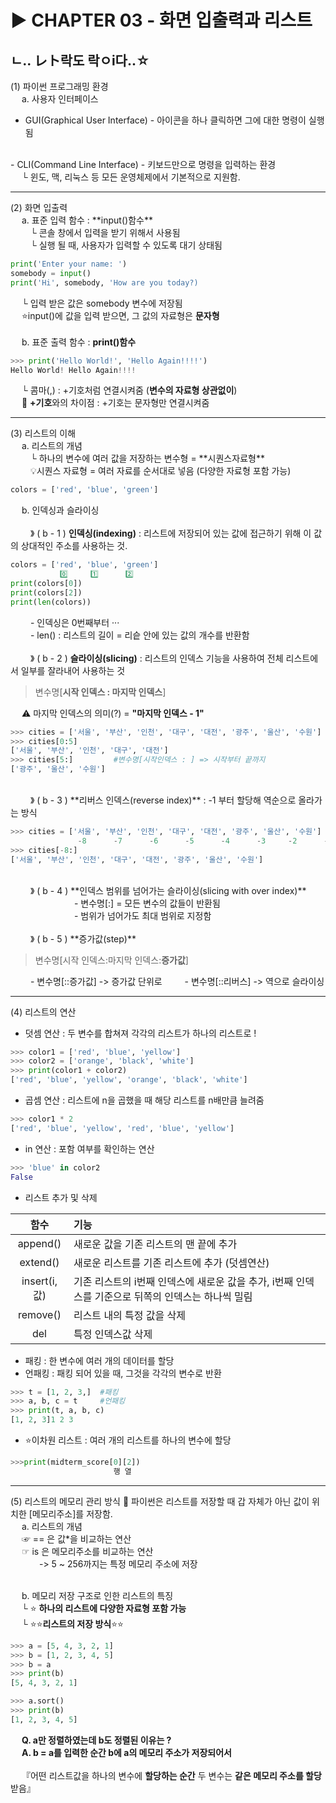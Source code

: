 # ▶ CHAPTER 03 - 화면 입출력과 리스트
## ㄴ.. レト락도 락ㅇi다..☆

(1) 파이썬 프로그래밍 환경
<br> 
&emsp; a. 사용자 인터페이스
<br>
- GUI(Graphical User Interface) - 아이콘을 하나 클릭하면 그에 대한 명령이 실행됨
<br>
- CLI(Command Line Interface) - 키보드만으로 명령을 입력하는 환경
<br>
&emsp; └ 윈도, 맥, 리눅스 등 모든 운영체제에서 기본적으로 지원함.
<hr>
(2) 화면 입출력
<br>
&emsp; a. 표준 입력 함수 : **input()함수**
<br>
&emsp;&emsp; └ 콘솔 창에서 입력을 받기 위해서 사용됨
<br>
&emsp;&emsp; └ 실행 될 때, 사용자가 입력할 수 있도록 대기 상태됨

```python
print('Enter your name: ')
somebody = input()
print('Hi', somebody, 'How are you today?)
```
&emsp; └ 입력 받은 값은 somebody 변수에 저장됨
<br>
&emsp; ⭐input()에 값을 입력 받으면, 그 값의 자료형은 **문자형**
<br>
<br>
&emsp; b. 표준 출력 함수 : **print()함수**

```python
>>> print('Hello World!', 'Hello Again!!!!')
Hello World! Hello Again!!!!
```
&emsp; └ 콤마(,) : +기호처럼 연결시켜줌 (**변수의 자료형 상관없이**)
<br>
&emsp; 🤔 **+기호**와의 차이점 : +기호는 문자형만 연결시켜줌
<hr>
(3) 리스트의 이해
<br>
&emsp; a. 리스트의 개념
<br>
&emsp;&emsp; └ 하나의 변수에 여러 값을 저장하는 변수형 =  **시퀀스자료형**
<br>
&emsp;&emsp; 💡시퀀스 자료형 = 여러 자료를 순서대로 넣음 (다양한 자료형 포함 가능)

```python
colors = ['red', 'blue', 'green']
```
&emsp; b. 인덱싱과 슬라이싱
<br>
<br>
&emsp;&emsp; 》 ( b - 1 ) **인덱싱(indexing)** : 리스트에 저장되어 있는 값에 접근하기 위해 이 값의 상대적인 주소를 사용하는 것.

```python
colors = ['red', 'blue', 'green']
           0️⃣     1️⃣      2️⃣
print(colors[0])
print(colors[2])
print(len(colors))
```
&emsp;&emsp; - 인덱싱은 0번째부터 ···
<br>
&emsp;&emsp; - len() : 리스트의 길이 = 리슽 안에 있는 값의 개수를 반환함
<br>
<br>
&emsp;&emsp; 》 ( b - 2 ) **슬라이싱(slicing)** : 리스트의 인덱스 기능을 사용하여 전체 리스트에서 일부를 잘라내어 사용하는 것
> 변수명[**시작 인덱스 : 마지막 인덱스**] 

&emsp; ⚠️ 마지막 인덱스의 의미(?) = **"마지막 인덱스 - 1"**

```python
>>> cities = ['서울', '부산', '인천', '대구', '대전', '광주', '울산', '수원']
>>> cities[0:5]
['서울', '부산', '인천', '대구', '대전']
>>> cities[5:]         #변수명[시작인덱스 : ] => 시작부터 끝까지
['광주', '울산', '수원']
```
<br>
&emsp;&emsp; 》 ( b - 3 ) **리버스 인덱스(reverse index)** : -1 부터 할당해 역순으로 올라가는 방식

```python
>>> cities = ['서울', '부산', '인천', '대구', '대전', '광주', '울산', '수원']
               -8      -7      -6      -5      -4      -3     -2      -1
>>> cities[-8:]
['서울', '부산', '인천', '대구', '대전', '광주', '울산', '수원']
```
<br>
&emsp;&emsp; 》 ( b - 4 ) **인덱스 범위를 넘어가는 슬라이싱(slicing with over index)**
<br>
&emsp;&emsp;&emsp;&emsp;&emsp;&emsp;&emsp; - 변수명[:] = 모든 변수의 값들이 반환됨
<br>
&emsp;&emsp;&emsp;&emsp;&emsp;&emsp;&emsp; - 범위가 넘어가도 최대 범위로 지정함
<br>
<br>
&emsp;&emsp; 》 ( b - 5 ) **증가값(step)** 

>변수명[시작 인덱스:마지막 인덱스:**증가값**]

&emsp;&emsp; - 변수명[::증가값] -> 증가값 단위로 
&emsp;&emsp; - 변수명[::리버스] -> 역으로 슬라이싱
<hr>
(4) 리스트의 연산

- 덧셈 연산 : 두 변수를 합쳐져 각각의 리스트가 하나의 리스트로 !
```python
>>> color1 = ['red', 'blue', 'yellow']
>>> color2 = ['orange', 'black', 'white']
>>> print(color1 + color2)
['red', 'blue', 'yellow', 'orange', 'black', 'white']
```
- 곱셈 연산 : 리스트에 n을 곱했을 때 해당 리스트를 n배만큼 늘려줌
```python
>>> color1 * 2
['red', 'blue', 'yellow', 'red', 'blue', 'yellow']
```
- in 연산 : 포함 여부를 확인하는 연산
```python
>>> 'blue' in color2
False
```
- 리스트 추가 및 삭제

|함수|기능|
| :---: | :--- |
|append()|새로운 값을 기존 리스트의 맨 끝에 추가|
|extend()|새로운 리스트를 기존 리스트에 추가 (덧셈연산)|
|insert(i, 값)|기존 리스트의 i번째 인덱스에 새로운 값을 추가, i번째 인덱스를 기준으로 뒤쪽의 인덱스는 하나씩 밀림|
|remove()|리스트 내의 특정 값을 삭제|
|del|특정 인덱스값 삭제|

- 패킹 : 한 변수에 여러 개의 데이터를 할당
- 언패킹 : 패킹 되어 있을 때, 그것을 각각의 변수로 반환
```python
>>> t = [1, 2, 3,]  #패킹
>>> a, b, c = t     #언패킹
>>> print(t, a, b, c)
[1, 2, 3]1 2 3
```
- ⭐이차원 리스트 : 여러 개의 리스트를 하나의 변수에 할당
```python
>>>print(midterm_score[0][2])
                       행 열
```
<hr>
(5) 리스트의 메모리 관리 방식
🥵 파이썬은 리스트를 저장할 때 갑 자체가 아닌 값이 위치한  [메모리주소]를 저장함.
<br>
&emsp; a. 리스트의 개념
<br>
&emsp; ☞ == 은 값*을 비교하는 연산
<br>
&emsp; ☞ is 은 메모리주소를 비교하는 연산
<br>
&emsp;&emsp;&emsp; -> 5 ~ 256까지는 특정 메모리 주소에 저장
<br>
<br>

&emsp; b. 메모리 저장 구조로 인한 리스트의 특징
<br>
&emsp; └ ⭐ **하나의 리스트에 다양한 자료형 포함 가능**
<br>
&emsp; └ ⭐⭐**리스트의 저장 방식**⭐⭐
```python
>>> a = [5, 4, 3, 2, 1]
>>> b = [1, 2, 3, 4, 5]
>>> b = a
>>> print(b)
[5, 4, 3, 2, 1]
```
```python
>>> a.sort()
>>> print(b)
[1, 2, 3, 4, 5]
```
&emsp; **Q. a만 정렬하였는데 b도 정렬된 이유는 ?**
<br>
&emsp; **A. b = a를 입력한 순간 b에 a의 메모리 주소가 저장되어서**
<br>
<br>
&emsp; 『어떤 리스트값을 하나의 변수에 **할당하는 순간** 두 변수는 **같은 메모리 주소를 할당**받음』
